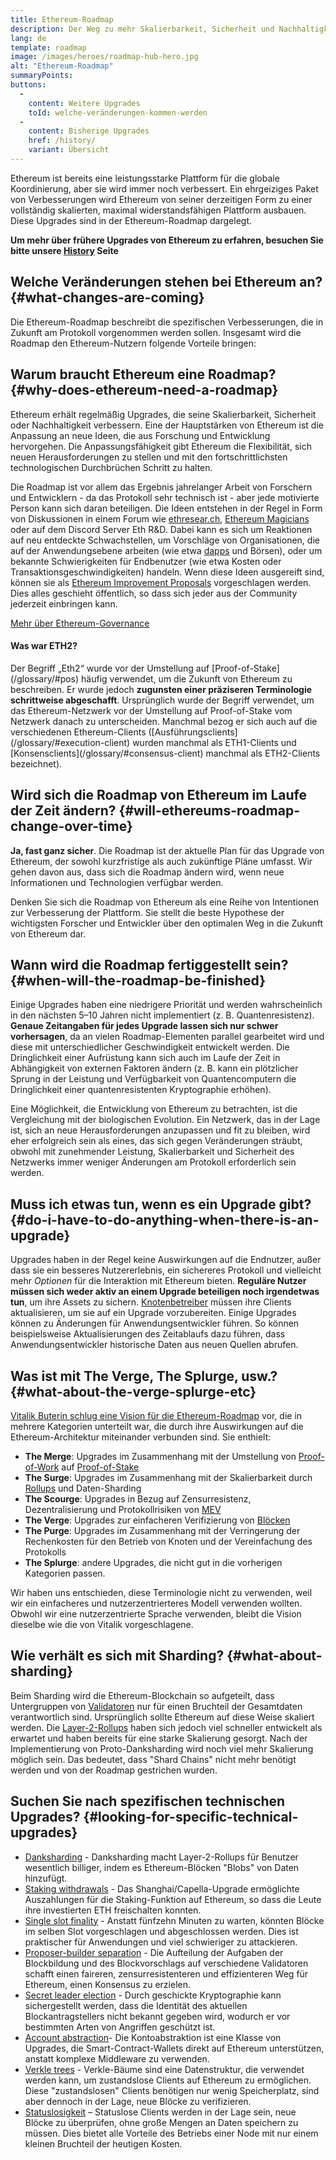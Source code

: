 ```yaml
---
title: Ethereum-Roadmap
description: Der Weg zu mehr Skalierbarkeit, Sicherheit und Nachhaltigkeit für Ethereum.
lang: de
template: roadmap
image: /images/heroes/roadmap-hub-hero.jpg
alt: "Ethereum-Roadmap"
summaryPoints:
buttons:
  - 
    content: Weitere Upgrades
    toId: welche-veränderungen-kommen-werden
  - 
    content: Bisherige Upgrades
    href: /history/
    variant: Übersicht
---
```


Ethereum ist bereits eine leistungsstarke Plattform für die globale Koordinierung, aber sie wird immer noch verbessert. Ein ehrgeiziges Paket von Verbesserungen wird Ethereum von seiner derzeitigen Form zu einer vollständig skalierten, maximal widerstandsfähigen Plattform ausbauen. Diese Upgrades sind in der Ethereum-Roadmap dargelegt.

**Um mehr über frühere Upgrades von Ethereum zu erfahren, besuchen Sie bitte unsere [History](/history/) Seite**

## Welche Veränderungen stehen bei Ethereum an? {#what-changes-are-coming}

Die Ethereum-Roadmap beschreibt die spezifischen Verbesserungen, die in Zukunft am Protokoll vorgenommen werden sollen. Insgesamt wird die Roadmap den Ethereum-Nutzern folgende Vorteile bringen:

<CardGrid>
  <RoadmapActionCard
    href="/roadmap/scaling"
    title="Günstigere Transaktionen"
    image="scaling"
    description="Rollups are too expensive and rely on centralized components, causing users to place too much trust in their operators. The roadmap includes fixes for both of these problems."
    buttonText="More on reducing fees"
  />
  <RoadmapActionCard
    href="/roadmap/security"
    title="Extra Sicherheit"
    image="security"
    description="Ethereum is already very secure but it can be made even stronger, ready to withstand all kinds of attack far into the future."
    buttonText="More on security"
  />
  <RoadmapActionCard
    href="/roadmap/user-experience"
    title="Bessere Nutzererfahrung"
    image="userExperience"
    description="More support for smart contract wallets and light-weight nodes will make using Ethereum simpler and safer."
    buttonText="More on user experience"
  />
  <RoadmapActionCard
    href="/roadmap/future-proofing"
    title="Zukunftssicherung"
    image="futureProofing"
    description="Ethereum researchers and developers are solving tomorrow's problems today, readying the network for future generations."
    buttonText="More on future proofing"
  />
</CardGrid>

## Warum braucht Ethereum eine Roadmap? {#why-does-ethereum-need-a-roadmap}

Ethereum erhält regelmäßig Upgrades, die seine Skalierbarkeit, Sicherheit oder Nachhaltigkeit verbessern. Eine der Hauptstärken von Ethereum ist die Anpassung an neue Ideen, die aus Forschung und Entwicklung hervorgehen. Die Anpassungsfähigkeit gibt Ethereum die Flexibilität, sich neuen Herausforderungen zu stellen und mit den fortschrittlichsten technologischen Durchbrüchen Schritt zu halten.

<RoadmapImageContent title="Wie die Roadmap definiert wird">

Die Roadmap ist vor allem das Ergebnis jahrelanger Arbeit von Forschern und Entwicklern - da das Protokoll sehr technisch ist - aber jede motivierte Person kann sich daran beteiligen. Die Ideen entstehen in der Regel in Form von Diskussionen in einem Forum wie [ethresear.ch](https://ethresear.ch/), [Ethereum Magicians](https://ethereum-magicians.org/) oder auf dem Discord Server Eth R&D. Dabei kann es sich um Reaktionen auf neu entdeckte Schwachstellen, um Vorschläge von Organisationen, die auf der Anwendungsebene arbeiten (wie etwa [dapps](/glossary/#dapp) und Börsen), oder um bekannte Schwierigkeiten für Endbenutzer (wie etwa Kosten oder Transaktionsgeschwindigkeiten) handeln. Wenn diese Ideen ausgereift sind, können sie als [Ethereum Improvement Proposals](https://eips.ethereum.org/) vorgeschlagen werden. Dies alles geschieht öffentlich, so dass sich jeder aus der Community jederzeit einbringen kann.

[Mehr über Ethereum-Governance](/governance/)

</RoadmapImageContent>

<InfoBanner mb={8}>
  <h4 style={{ marginTop: 0 }}>Was war ETH2?</h4>

  <p>Der Begriff „Eth2“ ​​wurde vor der Umstellung auf [Proof-of-Stake](/glossary/#pos) häufig verwendet, um die Zukunft von Ethereum zu beschreiben. Er wurde jedoch <strong>zugunsten einer präziseren Terminologie schrittweise abgeschafft</strong>. Ursprünglich wurde der Begriff verwendet, um das Ethereum-Netzwerk vor der Umstellung auf Proof-of-Stake vom Netzwerk danach zu unterscheiden. Manchmal bezog er sich auch auf die verschiedenen Ethereum-Clients ([Ausführungsclients](/glossary/#execution-client) wurden manchmal als ETH1-Clients und [Konsensclients](/glossary/#consensus-client) manchmal als ETH2-Clients bezeichnet).</p>

</InfoBanner>

## Wird sich die Roadmap von Ethereum im Laufe der Zeit ändern? {#will-ethereums-roadmap-change-over-time}

**Ja, fast ganz sicher**. Die Roadmap ist der aktuelle Plan für das Upgrade von Ethereum, der sowohl kurzfristige als auch zukünftige Pläne umfasst. Wir gehen davon aus, dass sich die Roadmap ändern wird, wenn neue Informationen und Technologien verfügbar werden.

Denken Sie sich die Roadmap von Ethereum als eine Reihe von Intentionen zur Verbesserung der Plattform. Sie stellt die beste Hypothese der wichtigsten Forscher und Entwickler über den optimalen Weg in die Zukunft von Ethereum dar.

## Wann wird die Roadmap fertiggestellt sein? {#when-will-the-roadmap-be-finished}

Einige Upgrades haben eine niedrigere Priorität und werden wahrscheinlich in den nächsten 5–10 Jahren nicht implementiert (z. B. Quantenresistenz). **Genaue Zeitangaben für jedes Upgrade lassen sich nur schwer vorhersagen**, da an vielen Roadmap-Elementen parallel gearbeitet wird und diese mit unterschiedlicher Geschwindigkeit entwickelt werden. Die Dringlichkeit einer Aufrüstung kann sich auch im Laufe der Zeit in Abhängigkeit von externen Faktoren ändern (z. B. kann ein plötzlicher Sprung in der Leistung und Verfügbarkeit von Quantencomputern die Dringlichkeit einer quantenresistenten Kryptographie erhöhen).

Eine Möglichkeit, die Entwicklung von Ethereum zu betrachten, ist die Vergleichung mit der biologischen Evolution. Ein Netzwerk, das in der Lage ist, sich an neue Herausforderungen anzupassen und fit zu bleiben, wird eher erfolgreich sein als eines, das sich gegen Veränderungen sträubt, obwohl mit zunehmender Leistung, Skalierbarkeit und Sicherheit des Netzwerks immer weniger Änderungen am Protokoll erforderlich sein werden.

## Muss ich etwas tun, wenn es ein Upgrade gibt? {#do-i-have-to-do-anything-when-there-is-an-upgrade}

Upgrades haben in der Regel keine Auswirkungen auf die Endnutzer, außer dass sie ein besseres Nutzererlebnis, ein sichereres Protokoll und vielleicht mehr <i>Optionen</i> für die Interaktion mit Ethereum bieten. **Reguläre Nutzer müssen sich weder aktiv an einem Upgrade beteiligen noch irgendetwas tun**, um ihre Assets zu sichern. [Knotenbetreiber](/glossary/#node) müssen ihre Clients aktualisieren, um sie auf ein Upgrade vorzubereiten. Einige Upgrades können zu Änderungen für Anwendungsentwickler führen. So können beispielsweise Aktualisierungen des Zeitablaufs dazu führen, dass Anwendungsentwickler historische Daten aus neuen Quellen abrufen.

## Was ist mit The Verge, The Splurge, usw.? {#what-about-the-verge-splurge-etc}

[Vitalik Buterin schlug eine Vision für die Ethereum-Roadmap](https://twitter.com/VitalikButerin/status/1741190491578810445) vor, die in mehrere Kategorien unterteilt war, die durch ihre Auswirkungen auf die Ethereum-Architektur miteinander verbunden sind. Sie enthielt:

- **The Merge**: Upgrades im Zusammenhang mit der Umstellung von [Proof-of-Work](/glossary/#pow) auf [Proof-of-Stake](/glossary/#pos)
- **The Surge**: Upgrades im Zusammenhang mit der Skalierbarkeit durch [Rollups](/glossary/#rollups) und Daten-Sharding
- **The Scourge**: Upgrades in Bezug auf Zensurresistenz, Dezentralisierung und Protokollrisiken von [MEV](/glossary/#mev)
- **The Verge**: Upgrades zur einfacheren Verifizierung von [Blöcken](/glossary/#block)
- **The Purge**: Upgrades im Zusammenhang mit der Verringerung der Rechenkosten für den Betrieb von Knoten und der Vereinfachung des Protokolls
- **The Splurge**: andere Upgrades, die nicht gut in die vorherigen Kategorien passen.

Wir haben uns entschieden, diese Terminologie nicht zu verwenden, weil wir ein einfacheres und nutzerzentrierteres Modell verwenden wollten. Obwohl wir eine nutzerzentrierte Sprache verwenden, bleibt die Vision dieselbe wie die von Vitalik vorgeschlagene.

## Wie verhält es sich mit Sharding? {#what-about-sharding}

Beim Sharding wird die Ethereum-Blockchain so aufgeteilt, dass Untergruppen von [Validatoren](/glossary/#validator) nur für einen Bruchteil der Gesamtdaten verantwortlich sind. Ursprünglich sollte Ethereum auf diese Weise skaliert werden. Die [Layer-2-Rollups](/glossary/#layer-2) haben sich jedoch viel schneller entwickelt als erwartet und haben bereits für eine starke Skalierung gesorgt. Nach der Implementierung von Proto-Danksharding wird noch viel mehr Skalierung möglich sein. Das bedeutet, dass "Shard Chains" nicht mehr benötigt werden und von der Roadmap gestrichen wurden.

## Suchen Sie nach spezifischen technischen Upgrades? {#looking-for-specific-technical-upgrades}

- [Danksharding](/roadmap/danksharding) - Danksharding macht Layer-2-Rollups für Benutzer wesentlich billiger, indem es Ethereum-Blöcken "Blobs" von Daten hinzufügt.
- [Staking withdrawals](/staking/withdrawals) - Das Shanghai/Capella-Upgrade ermöglichte Auszahlungen für die Staking-Funktion auf Ethereum, so dass die Leute ihre investierten ETH freischalten konnten.
- [Single slot finality](/roadmap/single-slot-finality) - Anstatt fünfzehn Minuten zu warten, könnten Blöcke im selben Slot vorgeschlagen und abgeschlossen werden. Dies ist praktischer für Anwendungen und viel schwieriger zu attackieren.
- [Proposer-builder separation](/roadmap/pbs) - Die Aufteilung der Aufgaben der Blockbildung und des Blockvorschlags auf verschiedene Validatoren schafft einen faireren, zensurresistenteren und effizienteren Weg für Ethereum, einen Konsensus zu erzielen.
- [Secret leader election](/roadmap/secret-leader-election) - Durch geschickte Kryptographie kann sichergestellt werden, dass die Identität des aktuellen Blockantragstellers nicht bekannt gegeben wird, wodurch er vor bestimmten Arten von Angriffen geschützt ist.
- [Account abstraction](/roadmap/account-abstraction)- Die Kontoabstraktion ist eine Klasse von Upgrades, die Smart-Contract-Wallets direkt auf Ethereum unterstützen, anstatt komplexe Middleware zu verwenden.
- [Verkle trees](/roadmap/verkle-trees) - Verkle-Bäume sind eine Datenstruktur, die verwendet werden kann, um zustandslose Clients auf Ethereum zu ermöglichen. Diese "zustandslosen" Clients benötigen nur wenig Speicherplatz, sind aber dennoch in der Lage, neue Blöcke zu verifizieren.
- [Statuslosigkeit](/roadmap/statelessness) – Statuslose Clients werden in der Lage sein, neue Blöcke zu überprüfen, ohne große Mengen an Daten speichern zu müssen. Dies bietet alle Vorteile des Betriebs einer Node mit nur einem kleinen Bruchteil der heutigen Kosten.
